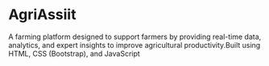 # AgriAssiit
A farming platform designed to support farmers by providing real-time data, analytics, and expert insights to improve agricultural productivity.Built using HTML, CSS (Bootstrap), and JavaScript
